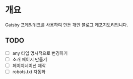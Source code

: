 # 개요
Gatsby 프레임워크를 사용하여 만든 개인 블로그 레포지토리입니다.

## TODO
- [ ] any 타입 명시적으로 변경하기
- [ ] 소개 페이지 만들기
- [ ] 페이지네이션 제작
- [ ] robots.txt 자동화
